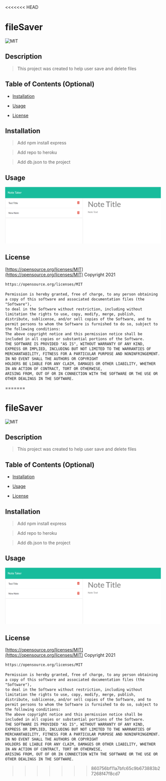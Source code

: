 <<<<<<< HEAD
# fileSaver

![MIT](https://img.shields.io/badge/license-MIT-brightgreen)

## Description

>This project was created to help user save and delete files



## Table of Contents (Optional)

- [Installation](#installation)

- [Usage](#usage)

- [License](#license)


## Installation

>Add npm install express 

>Add repo to heroku 

>Add db.json to the project




## Usage

![image of fileSaver](./public/assets/NT.PNG)





## License

[https://opensource.org/licenses/MIT](https://opensource.org/licenses/MIT)
Copyright 2021

    https://opensource.org/licenses/MIT

    Permission is hereby granted, free of charge, to any person obtaining a copy of this software and associated documentation files (the "Software"), 
    to deal in the Software without restriction, including without limitation the rights to use, copy, modify, merge, publish, 
    distribute, sublicense, and/or sell copies of the Software, and to permit persons to whom the Software is furnished to do so, subject to the following conditions:
    The above copyright notice and this permission notice shall be included in all copies or substantial portions of the Software.
    THE SOFTWARE IS PROVIDED "AS IS", WITHOUT WARRANTY OF ANY KIND, EXPRESS OR IMPLIED, INCLUDING BUT NOT LIMITED TO THE WARRANTIES OF 
    MERCHANTABILITY, FITNESS FOR A PARTICULAR PURPOSE AND NONINFRINGEMENT. IN NO EVENT SHALL THE AUTHORS OR COPYRIGHT 
    HOLDERS BE LIABLE FOR ANY CLAIM, DAMAGES OR OTHER LIABILITY, WHETHER IN AN ACTION OF CONTRACT, TORT OR OTHERWISE, 
    ARISING FROM, OUT OF OR IN CONNECTION WITH THE SOFTWARE OR THE USE OR OTHER DEALINGS IN THE SOFTWARE.
=======
# fileSaver

![MIT](https://img.shields.io/badge/license-MIT-brightgreen)

## Description

>This project was created to help user save and delete files



## Table of Contents (Optional)

- [Installation](#installation)

- [Usage](#usage)

- [License](#license)


## Installation

>Add npm install express 

>Add repo to heroku 

>Add db.json to the project




## Usage

![image of fileSaver](./public/assets/NT.PNG)





## License

[https://opensource.org/licenses/MIT](https://opensource.org/licenses/MIT)
Copyright 2021

    https://opensource.org/licenses/MIT

    Permission is hereby granted, free of charge, to any person obtaining a copy of this software and associated documentation files (the "Software"), 
    to deal in the Software without restriction, including without limitation the rights to use, copy, modify, merge, publish, 
    distribute, sublicense, and/or sell copies of the Software, and to permit persons to whom the Software is furnished to do so, subject to the following conditions:
    The above copyright notice and this permission notice shall be included in all copies or substantial portions of the Software.
    THE SOFTWARE IS PROVIDED "AS IS", WITHOUT WARRANTY OF ANY KIND, EXPRESS OR IMPLIED, INCLUDING BUT NOT LIMITED TO THE WARRANTIES OF 
    MERCHANTABILITY, FITNESS FOR A PARTICULAR PURPOSE AND NONINFRINGEMENT. IN NO EVENT SHALL THE AUTHORS OR COPYRIGHT 
    HOLDERS BE LIABLE FOR ANY CLAIM, DAMAGES OR OTHER LIABILITY, WHETHER IN AN ACTION OF CONTRACT, TORT OR OTHERWISE, 
    ARISING FROM, OUT OF OR IN CONNECTION WITH THE SOFTWARE OR THE USE OR OTHER DEALINGS IN THE SOFTWARE.
>>>>>>> 860756bf11a7bfc65c9b673883b27268f47f8cd7
